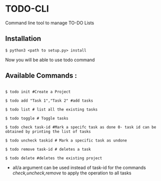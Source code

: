 # TODO-CLI
Command line tool to manage TO-DO Lists

## Installation 

```console
$ python3 <path to setup.py> install
```
Now you will be able to use todo command

## Available Commands :
```console

$ todo init #Create a Project

$ todo add "Task 1","Task 2" #add tasks

$ todo list # list all the existing tasks

$ todo toggle # Toggle tasks

$ todo check task-id #Mark a specifc task as done 0- task id can be obtained by printing the list of tasks

$ todo uncheck taskid # Mark a specific task as undone

$ todo remove task-id # deletes a task

$ todo delete #deletes the existing project

```

* all/a argument can be used instead of task-id for the commands <i>check,uncheck,remove</i> to apply the operation to all tasks



